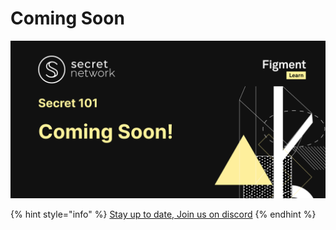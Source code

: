 # Coming Soon

![](../../.gitbook/assets/zzzsecret.jpg)

{% hint style="info" %}
[Stay up to date, Join us on discord](https://discord.gg/fszyM7K)
{% endhint %}


